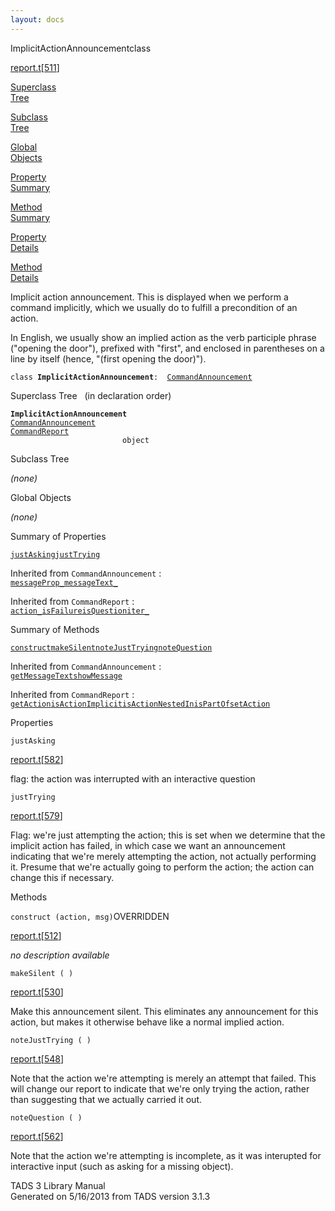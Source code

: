 ```yaml
---
layout: docs
---
```

<span class="title">ImplicitActionAnnouncement</span><span class="type">class</span>

[report.t](../file/report.t.html)\[[511](../source/report.t.html#511)\]

[Superclass  
Tree](#_SuperClassTree_)

[Subclass  
Tree](#_SubClassTree_)

[Global  
Objects](#_ObjectSummary_)

[Property  
Summary](#_PropSummary_)

[Method  
Summary](#_MethodSummary_)

[Property  
Details](#_Properties_)

[Method  
Details](#_Methods_)



Implicit action announcement. This is displayed when we perform a
command implicitly, which we usually do to fulfill a precondition of an
action.

In English, we usually show an implied action as the verb participle
phrase ("opening the door"), prefixed with "first", and enclosed in
parentheses on a line by itself (hence, "(first opening the door)").

`class `**`ImplicitActionAnnouncement`**` :   `[`CommandAnnouncement`](../object/CommandAnnouncement.html)



<span id="_SuperClassTree_"></span>



<span class="hdln">Superclass Tree</span>   (in declaration order)



**`ImplicitActionAnnouncement`**  
[`CommandAnnouncement`](../object/CommandAnnouncement.html)  
[`CommandReport`](../object/CommandReport.html)  
`                         object`  
<span id="_SubClassTree_"></span>



<span class="hdln">Subclass Tree</span>  



*(none)* <span id="_ObjectSummary_"></span>



<span class="hdln">Global Objects</span>  



*(none)* <span id="_PropSummary_"></span>



<span class="hdln">Summary of Properties</span>  



[`justAsking`](#justAsking)[`justTrying`](#justTrying)

Inherited from `CommandAnnouncement` :  
[`messageProp_`](../object/CommandAnnouncement.html#messageProp_)[`messageText_`](../object/CommandAnnouncement.html#messageText_)

Inherited from `CommandReport` :  
[`action_`](../object/CommandReport.html#action_)[`isFailure`](../object/CommandReport.html#isFailure)[`isQuestion`](../object/CommandReport.html#isQuestion)[`iter_`](../object/CommandReport.html#iter_)

<span id="_MethodSummary_"></span>



<span class="hdln">Summary of Methods</span>  



[`construct`](#construct)[`makeSilent`](#makeSilent)[`noteJustTrying`](#noteJustTrying)[`noteQuestion`](#noteQuestion)

Inherited from `CommandAnnouncement` :  
[`getMessageText`](../object/CommandAnnouncement.html#getMessageText)[`showMessage`](../object/CommandAnnouncement.html#showMessage)

Inherited from `CommandReport` :  
[`getAction`](../object/CommandReport.html#getAction)[`isActionImplicit`](../object/CommandReport.html#isActionImplicit)[`isActionNestedIn`](../object/CommandReport.html#isActionNestedIn)[`isPartOf`](../object/CommandReport.html#isPartOf)[`setAction`](../object/CommandReport.html#setAction)

<span id="_Properties_"></span>



<span class="hdln">Properties</span>  



<span id="justAsking"></span>

`justAsking`

[report.t](../file/report.t.html)\[[582](../source/report.t.html#582)\]



flag: the action was interrupted with an interactive question



<span id="justTrying"></span>

`justTrying`

[report.t](../file/report.t.html)\[[579](../source/report.t.html#579)\]



Flag: we're just attempting the action; this is set when we determine
that the implicit action has failed, in which case we want an
announcement indicating that we're merely attempting the action, not
actually performing it. Presume that we're actually going to perform the
action; the action can change this if necessary.



<span id="_Methods_"></span>



<span class="hdln">Methods</span>  



<span id="construct"></span>

`construct (action, msg)`<span class="rem">OVERRIDDEN</span>

[report.t](../file/report.t.html)\[[512](../source/report.t.html#512)\]



*no description available*



<span id="makeSilent"></span>

`makeSilent ( )`

[report.t](../file/report.t.html)\[[530](../source/report.t.html#530)\]



Make this announcement silent. This eliminates any announcement for this
action, but makes it otherwise behave like a normal implied action.



<span id="noteJustTrying"></span>

`noteJustTrying ( )`

[report.t](../file/report.t.html)\[[548](../source/report.t.html#548)\]



Note that the action we're attempting is merely an attempt that failed.
This will change our report to indicate that we're only trying the
action, rather than suggesting that we actually carried it out.



<span id="noteQuestion"></span>

`noteQuestion ( )`

[report.t](../file/report.t.html)\[[562](../source/report.t.html#562)\]



Note that the action we're attempting is incomplete, as it was
interupted for interactive input (such as asking for a missing object).





TADS 3 Library Manual  
Generated on 5/16/2013 from TADS version 3.1.3


